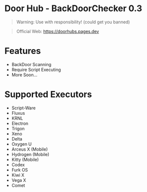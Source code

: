 # Door Hub - BackDoorChecker 0.3
>Warning: Use with responsibility! (could get you banned)

>Official Web: https://doorhubs.pages.dev

# Features

- BackDoor Scanning
- Require Script Executing
- More Soon...

# Supported Executors 

- Script-Ware
- Fluxus
- KRNL
- Electron
- Trigon
- Xeno
- Delta
- Oxygen U
- Arceus X (Mobile)
- Hydrogen (Mobile)
- Kitty (Mobile)
- Codex
- Furk OS
- Kiwi X
- Vega X
- Comet
